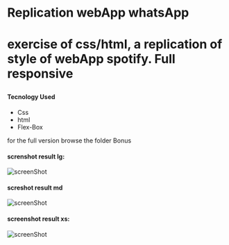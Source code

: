 <h1>Replication webApp whatsApp<h1>
  <p>exercise of css/html, a replication of style of webApp spotify. Full responsive</p>
  <h4>Tecnology Used</h4>
  <ul>
    <li>Css</li>
    <li>html</li>
    <li>Flex-Box</li>
  </ul>
  <p>for the full version browse the folder Bonus</p>
  <h4>screnshot result lg:</h4>
  <img src="https://drive.google.com/uc?export=view&id=1TtewoZJaAzl4NMqmhkOweP57vPPhPQX0" alt="screenShot" >
  <h4>screshot result md</h4>
   <img src="https://drive.google.com/uc?export=view&id=1CfGMmVQCu8XC5QGY4ved-RDQ37uUG1Sz" alt="screenShot" >
  <h4>screenshot result xs:</h4>
    <img src="https://drive.google.com/uc?export=view&id=1HAw1mj3N7ga7BJFsSFWIv32DzXy9Vv5t" alt="screenShot" >
